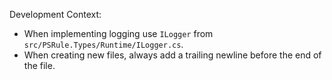 Development Context:

- When implementing logging use `ILogger` from `src/PSRule.Types/Runtime/ILogger.cs`.
- When creating new files, always add a trailing newline before the end of the file.
